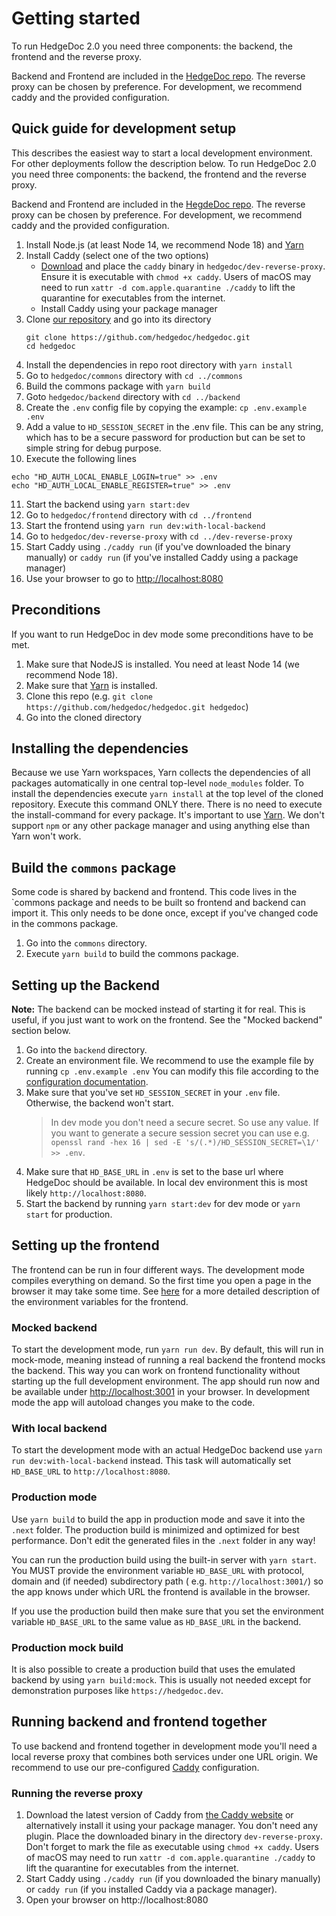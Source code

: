 # Getting started

To run HedgeDoc 2.0 you need three components: the backend, the frontend and the reverse proxy.

Backend and Frontend are included in the [HedgeDoc repo](https://github.com/hedgedoc/hedgedoc). The reverse proxy can be chosen by preference. For development, we
recommend caddy and the provided configuration.

## Quick guide for development setup

This describes the easiest way to start a local development environment. For other deployments follow the description
below.
To run HedgeDoc 2.0 you need three components: the backend, the frontend and the reverse proxy.

Backend and Frontend are included in the [HegdeDoc repo](https://github.com/hedgedoc/hedgedoc). The reverse proxy can be chosen by preference. For development, we
recommend caddy and the provided configuration.

1. Install Node.js (at least Node 14, we recommend Node 18) and [Yarn](https://yarnpkg.com/getting-started/install)
2. Install Caddy (select one of the two options)
   - [Download](https://caddyserver.com/) and place the `caddy` binary in `hedgedoc/dev-reverse-proxy`. Ensure it is executable with `chmod +x caddy`. Users of macOS may need to run `xattr -d com.apple.quarantine ./caddy` to lift the quarantine for executables from the internet. 
   - Install Caddy using your package manager
3. Clone [our repository](https://github.com/hedgedoc/hedgedoc.git) and go into its directory
     ```shell
     git clone https://github.com/hedgedoc/hedgedoc.git
     cd hedgedoc
     ```
4. Install the dependencies in repo root directory with `yarn install`
5. Go to `hedgedoc/commons` directory with `cd ../commons`
6. Build the commons package with `yarn build`
7. Goto `hedgedoc/backend` directory with `cd ../backend`
8. Create the `.env` config file by copying the example: `cp .env.example .env`
9. Add a value to `HD_SESSION_SECRET` in the .env file. This can be any string, which has to be a secure password for production but can be set to simple string for debug purpose.
10. Execute the following lines
   ```shell
  echo "HD_AUTH_LOCAL_ENABLE_LOGIN=true" >> .env
  echo "HD_AUTH_LOCAL_ENABLE_REGISTER=true" >> .env
   ```
11. Start the backend using `yarn start:dev`
12. Go to  `hedgedoc/frontend` directory with `cd ../frontend`
13. Start the frontend using `yarn run dev:with-local-backend`
14. Go to `hedgedoc/dev-reverse-proxy` with `cd ../dev-reverse-proxy`
15. Start Caddy using `./caddy run` (if you've downloaded the binary manually) or `caddy run` (if you've installed Caddy using a package manager)
16. Use your browser to go to <http://localhost:8080>

## Preconditions

If you want to run HedgeDoc in dev mode some preconditions have to be met.

1. Make sure that NodeJS is installed. You need at least Node 14 (we recommend Node 18).
2. Make sure that [Yarn](https://yarnpkg.com/) is installed.
3. Clone this repo (e.g. `git clone https://github.com/hedgedoc/hedgedoc.git hedgedoc`)
4. Go into the cloned directory

## Installing the dependencies

Because we use Yarn workspaces, Yarn collects the dependencies of all packages automatically in one central top-level
`node_modules` folder.
To install the dependencies execute `yarn install` at the top level of the cloned repository.
Execute this command ONLY there. There is no need to execute the install-command for every package.
It's important to use [Yarn](https://yarnpkg.com/). We don't support `npm` or any other package manager and using anything
else than Yarn won't work.

## Build the `commons` package

Some code is shared by backend and frontend. This code lives in the `commons package and needs to be built so
frontend and backend can import it.
This only needs to be done once, except if you've changed code in the commons package.

1. Go into the `commons` directory.
2. Execute `yarn build` to build the commons package.

## Setting up the Backend

**Note:** The backend can be mocked instead of starting it for real. This is useful, if you just want to work on the frontend. See the "Mocked backend" section below.

1. Go into the `backend` directory.
2. Create an environment file. We recommend to use the example file by running `cp .env.example .env`
   You can modify this file according to the [configuration documentation](../config/index.md).
3. Make sure that you've set `HD_SESSION_SECRET` in your `.env` file. Otherwise, the backend won't start.
   > In dev mode you don't need a secure secret. So use any value. If you want to generate a secure session secret you
   can use e.g. `openssl rand -hex 16 | sed -E 's/(.*)/HD_SESSION_SECRET=\1/' >> .env`.
4. Make sure that `HD_BASE_URL` in `.env` is set to the base url where HedgeDoc should be available. In local dev
   environment this is most likely `http://localhost:8080`.
5. Start the backend by running `yarn start:dev` for dev mode or `yarn start` for production.

## Setting up the frontend

The frontend can be run in four different ways. The development mode compiles everything on demand. So the first time
you open a page in the browser it may take some time.
See [here](setup/frontend.md) for a more detailed description of the environment variables for the frontend.

### Mocked backend

To start the development mode, run `yarn run dev`.
By default, this will run in mock-mode, meaning instead of running a real backend the frontend mocks the backend.
This way you can work on frontend functionality without starting up the full development environment.
The app should run now and be available under [http://localhost:3001](http://localhost:3001) in your browser.
In development mode the app will autoload changes you make to the code.

### With local backend

To start the development mode with an actual HedgeDoc backend use `yarn run dev:with-local-backend` instead.
This task will automatically set `HD_BASE_URL` to `http://localhost:8080`.

### Production mode

Use `yarn build` to build the app in production mode and save it into the `.next` folder. The production build is
minimized and optimized for best performance. Don't edit the generated files in the `.next` folder in any way!

You can run the production build using the built-in server with `yarn start`.
You MUST provide the environment variable `HD_BASE_URL` with protocol, domain and (if needed) subdirectory path (
e.g. `http://localhost:3001/`) so the app knows under which URL the frontend is available in the browser.

If you use the production build then make sure that you set the environment variable `HD_BASE_URL` to the same
value as `HD_BASE_URL` in the backend.

### Production mock build

It is also possible to create a production build that uses the emulated backend by using `yarn build:mock`. This is
usually not needed except for demonstration purposes like `https://hedgedoc.dev`.

## Running backend and frontend together

To use backend and frontend together in development mode you'll need a local reverse proxy that combines both services
under one URL origin.
We recommend to use our pre-configured [Caddy](https://caddyserver.com/) configuration.

### Running the reverse proxy

1. Download the latest version of Caddy from [the Caddy website](https://caddyserver.com/) or alternatively install it
   using your package manager. You don't need any plugin. Place the downloaded binary in the
   directory `dev-reverse-proxy`. Don't forget to mark the file as executable using `chmod +x caddy`. Users of macOS may need to run `xattr -d com.apple.quarantine ./caddy` to lift the quarantine for executables from the internet.
2. Start Caddy using `./caddy run` (if you downloaded the binary manually) or `caddy run` (if you installed Caddy via a package manager).
3. Open your browser on http://localhost:8080
